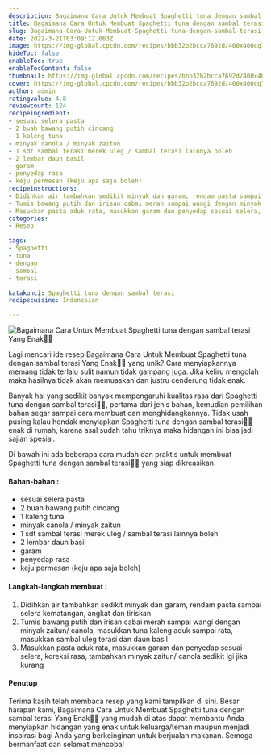 ```yaml
---
description: Bagaimana Cara Untuk Membuat Spaghetti tuna dengan sambal terasi Yang Enak"
title: Bagaimana Cara Untuk Membuat Spaghetti tuna dengan sambal terasi Yang Enak
slug: Bagaimana-Cara-Untuk-Membuat-Spaghetti-tuna-dengan-sambal-terasi-Yang-Enak
date: 2022-3-21T03:09:12.063Z
image: https://img-global.cpcdn.com/recipes/bbb32b2bcca7692d/400x400cq70/photo.jpg
hideToc: false
enableToc: true
enableTocContent: false
thumbnail: https://img-global.cpcdn.com/recipes/bbb32b2bcca7692d/400x400cq70/photo.jpg
cover: https://img-global.cpcdn.com/recipes/bbb32b2bcca7692d/400x400cq70/photo.jpg
author: admin
ratingvalue: 4.8
reviewcount: 124
recipeingredient:
- sesuai selera pasta
- 2 buah bawang putih cincang
- 1 kaleng tuna
- minyak canola / minyak zaitun
- 1 sdt sambal terasi merek uleg / sambal terasi lainnya boleh
- 2 lembar daun basil
- garam
- penyedap rasa
- keju permesan (keju apa saja boleh)
recipeinstructions:
- Didihkan air tambahkan sedikit minyak dan garam, rendam pasta sampai selera kematangan, angkat dan tiriskan
- Tumis bawang putih dan irisan cabai merah sampai wangi dengan minyak zaitun/ canola, masukkan tuna kaleng aduk sampai rata, masukkan sambal uleg terasi dan daun basil
- Masukkan pasta aduk rata, masukkan garam dan penyedap sesuai selera, koreksi rasa, tambahkan minyak zaitun/ canola sedikit lgi jika kurang
categories:
- Resep

tags:
- Spaghetti
- tuna
- dengan
- sambal
- terasi

katakunci: Spaghetti tuna dengan sambal terasi
recipecuisine: Indonesian

---
```


![Bagaimana Cara Untuk Membuat Spaghetti tuna dengan sambal terasi Yang Enak👩‍🍳](https://img-global.cpcdn.com/recipes/bbb32b2bcca7692d/400x400cq70/photo.jpg)

Lagi mencari ide resep Bagaimana Cara Untuk Membuat Spaghetti tuna dengan sambal terasi Yang Enak👩‍🍳 yang unik? Cara menyiapkannya memang tidak terlalu sulit namun tidak gampang juga. Jika keliru mengolah maka hasilnya tidak akan memuaskan dan justru cenderung tidak enak.

Banyak hal yang sedikit banyak mempengaruhi kualitas rasa dari Spaghetti tuna dengan sambal terasi👩‍🍳, pertama dari jenis bahan, kemudian pemilihan bahan segar sampai cara membuat dan menghidangkannya. Tidak usah pusing kalau hendak menyiapkan Spaghetti tuna dengan sambal terasi👩‍🍳 enak di rumah, karena asal sudah tahu triknya maka hidangan ini bisa jadi sajian spesial.

Di bawah ini ada beberapa cara mudah dan praktis untuk membuat Spaghetti tuna dengan sambal terasi👩‍🍳 yang siap dikreasikan.

<!--inarticleads1-->

#### Bahan-bahan :

- sesuai selera pasta
- 2 buah bawang putih cincang
- 1 kaleng tuna
- minyak canola / minyak zaitun
- 1 sdt sambal terasi merek uleg / sambal terasi lainnya boleh
- 2 lembar daun basil
- garam
- penyedap rasa
- keju permesan (keju apa saja boleh)

<!--inarticleads2-->

#### Langkah-langkah membuat :

1. Didihkan air tambahkan sedikit minyak dan garam, rendam pasta sampai selera kematangan, angkat dan tiriskan
1. Tumis bawang putih dan irisan cabai merah sampai wangi dengan minyak zaitun/ canola, masukkan tuna kaleng aduk sampai rata, masukkan sambal uleg terasi dan daun basil
1. Masukkan pasta aduk rata, masukkan garam dan penyedap sesuai selera, koreksi rasa, tambahkan minyak zaitun/ canola sedikit lgi jika kurang

#### Penutup

Terima kasih telah membaca resep yang kami tampilkan di sini. Besar harapan kami, Bagaimana Cara Untuk Membuat Spaghetti tuna dengan sambal terasi Yang Enak👩‍🍳 yang mudah di atas dapat membantu Anda menyiapkan hidangan yang enak untuk keluarga/teman maupun menjadi inspirasi bagi Anda yang berkeinginan untuk berjualan makanan. Semoga bermanfaat dan selamat mencoba!